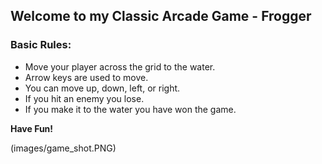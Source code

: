 ## Welcome to my Classic Arcade Game - Frogger

### Basic Rules:

- Move your player across the grid to the water.
- Arrow keys are used to move.
- You can move up, down, left, or right.
- If you hit an enemy you lose.
- If you make it to the water you have won the game.

**Have Fun!**

(images/game_shot.PNG)
